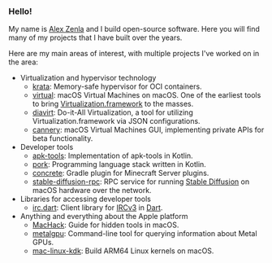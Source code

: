 ### Hello!

My name is [Alex Zenla](https://www.linkedin.com/in/azenla/) and I build open-source software. Here you will find many of my projects that I have built over the years.

Here are my main areas of interest, with multiple projects I've worked on in the area:

- Virtualization and hypervisor technology
  - [krata](https://github.com/edera-dev/krata): Memory-safe hypervisor for OCI containers.
  - [virtual](https://github.com/azenla/virtual): macOS Virtual Machines on macOS. One of the earliest tools to bring [Virtualization.framework](https://developer.apple.com/documentation/virtualization) to the masses.
  - [diavirt](https://github.com/GayPizzaSpecifications/diavirt): Do-it-All Virtualization, a tool for utilizing Virtualization.framework via JSON configurations.
  - [cannery](https://github.com/GayPizzaSpecifications/cannery): macOS Virtual Machines GUI, implementing private APIs for beta functionality.
- Developer tools
  - [apk-tools](https://github.com/azenla/apk-tools): Implementation of apk-tools in Kotlin.
  - [pork](https://github.com/GayPizzaSpecifications/pork): Programming language stack written in Kotlin.
  - [concrete](https://github.com/GayPizzaSpecifications/concrete): Gradle plugin for Minecraft Server plugins.
  - [stable-diffusion-rpc](https://github.com/GayPizzaSpecifications/stable-diffusion-rpc): RPC service for running [Stable Diffusion](https://en.wikipedia.org/wiki/Stable_Diffusion) on macOS hardware over the network.
- Libraries for accessing developer tools
  - [irc.dart](https://github.com/GayPizzaSpecifications/irc.dart): Client library for [IRCv3](https://ircv3.net) in [Dart](https://dart.dev).
- Anything and everything about the Apple platform
  - [MacHack](https://github.com/azenla/MacHack): Guide for hidden tools in macOS.
  - [metalgpu](https://github.com/GayPizzaSpecifications/metalgpu): Command-line tool for querying information about Metal GPUs.
  - [mac-linux-kdk](https://github.com/GayPizzaSpecifications/mac-linux-kdk): Build ARM64 Linux kernels on macOS.
